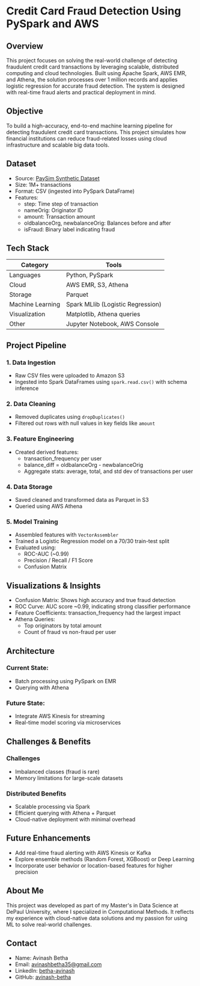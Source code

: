 # Credit Card Fraud Detection Using PySpark and AWS

## Overview
This project focuses on solving the real-world challenge of detecting fraudulent credit card transactions by leveraging scalable, distributed computing and cloud technologies. Built using Apache Spark, AWS EMR, and Athena, the solution processes over 1 million records and applies logistic regression for accurate fraud detection. The system is designed with real-time fraud alerts and practical deployment in mind.

## Objective
To build a high-accuracy, end-to-end machine learning pipeline for detecting fraudulent credit card transactions. This project simulates how financial institutions can reduce fraud-related losses using cloud infrastructure and scalable big data tools.

## Dataset
- Source: [PaySim Synthetic Dataset](https://www.kaggle.com/datasets/ealaxi/paysim1)
- Size: 1M+ transactions
- Format: CSV (ingested into PySpark DataFrame)
- Features:
  - step: Time step of transaction
  - nameOrig: Originator ID
  - amount: Transaction amount
  - oldbalanceOrg, newbalanceOrig: Balances before and after
  - isFraud: Binary label indicating fraud

## Tech Stack
| Category | Tools |
|----------|-------|
| Languages | Python, PySpark |
| Cloud | AWS EMR, S3, Athena |
| Storage | Parquet |
| Machine Learning | Spark MLlib (Logistic Regression) |
| Visualization | Matplotlib, Athena queries |
| Other | Jupyter Notebook, AWS Console |

## Project Pipeline

### 1. Data Ingestion
- Raw CSV files were uploaded to Amazon S3
- Ingested into Spark DataFrames using `spark.read.csv()` with schema inference

### 2. Data Cleaning
- Removed duplicates using `dropDuplicates()`
- Filtered out rows with null values in key fields like `amount`

### 3. Feature Engineering
- Created derived features:
  - transaction_frequency per user
  - balance_diff = oldbalanceOrg - newbalanceOrig
  - Aggregate stats: average, total, and std dev of transactions per user

### 4. Data Storage
- Saved cleaned and transformed data as Parquet in S3
- Queried using AWS Athena

### 5. Model Training
- Assembled features with `VectorAssembler`
- Trained a Logistic Regression model on a 70/30 train-test split
- Evaluated using:
  - ROC-AUC (~0.99)
  - Precision / Recall / F1 Score
  - Confusion Matrix

## Visualizations & Insights

- Confusion Matrix: Shows high accuracy and true fraud detection
- ROC Curve: AUC score ~0.99, indicating strong classifier performance
- Feature Coefficients: transaction_frequency had the largest impact
- Athena Queries:
  - Top originators by total amount
  - Count of fraud vs non-fraud per user

## Architecture

### Current State:
- Batch processing using PySpark on EMR
- Querying with Athena

### Future State:
- Integrate AWS Kinesis for streaming
- Real-time model scoring via microservices

## Challenges & Benefits

### Challenges
- Imbalanced classes (fraud is rare)
- Memory limitations for large-scale datasets

### Distributed Benefits
- Scalable processing via Spark
- Efficient querying with Athena + Parquet
- Cloud-native deployment with minimal overhead

## Future Enhancements
- Add real-time fraud alerting with AWS Kinesis or Kafka
- Explore ensemble methods (Random Forest, XGBoost) or Deep Learning
- Incorporate user behavior or location-based features for higher precision

## About Me
This project was developed as part of my Master's in Data Science at DePaul University, where I specialized in Computational Methods. It reflects my experience with cloud-native data solutions and my passion for using ML to solve real-world challenges.

## Contact
- Name: Avinash Betha
- Email: avinashbetha35@gmail.com
- LinkedIn: [betha-avinash](https://linkedin.com/in/betha-avinash)
- GitHub: [avinash-betha](https://github.com/avinash-betha)
